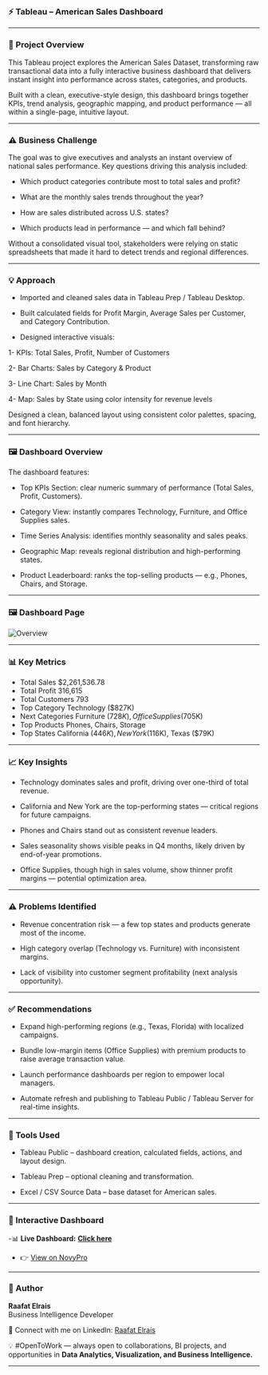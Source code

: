 ### ⚡ Tableau – American Sales Dashboard

---

### 📘 Project Overview

This Tableau project explores the American Sales Dataset, transforming raw transactional data into a fully interactive business dashboard that delivers instant insight into performance across states, categories, and products.

Built with a clean, executive-style design, this dashboard brings together KPIs, trend analysis, geographic mapping, and product performance — all within a single-page, intuitive layout.

---

### ⚠️ Business Challenge

The goal was to give executives and analysts an instant overview of national sales performance.
Key questions driving this analysis included:

- Which product categories contribute most to total sales and profit?

- What are the monthly sales trends throughout the year?

- How are sales distributed across U.S. states?

- Which products lead in performance — and which fall behind?

Without a consolidated visual tool, stakeholders were relying on static spreadsheets that made it hard to detect trends and regional differences.

---

### 💡 Approach

- Imported and cleaned sales data in Tableau Prep / Tableau Desktop.

- Built calculated fields for Profit Margin, Average Sales per Customer, and Category Contribution.

- Designed interactive visuals:

1- KPIs: Total Sales, Profit, Number of Customers

2- Bar Charts: Sales by Category & Product

3- Line Chart: Sales by Month

4- Map: Sales by State using color intensity for revenue levels


Designed a clean, balanced layout using consistent color palettes, spacing, and font hierarchy.

---

### 🖼️ Dashboard Overview

The dashboard features:

- Top KPIs Section: clear numeric summary of performance (Total Sales, Profit, Customers).

- Category View: instantly compares Technology, Furniture, and Office Supplies sales.

- Time Series Analysis: identifies monthly seasonality and sales peaks.

- Geographic Map: reveals regional distribution and high-performing states.

- Product Leaderboard: ranks the top-selling products — e.g., Phones, Chairs, and Storage.

---

### 🖼️ Dashboard Page
![Overview]((/Image/Sales_Dashboard.png)
)

---

### 📊 Key Metrics

- Total Sales	$2,261,536.78
- Total Profit	316,615
- Total Customers	793
- Top Category	Technology ($827K)
- Next Categories	Furniture ($728K), Office Supplies ($705K)
- Top Products	Phones, Chairs, Storage
- Top States	California ($446K), New York ($116K), Texas ($79K)

---

### 📈 Key Insights

- Technology dominates sales and profit, driving over one-third of total revenue.

- California and New York are the top-performing states — critical regions for future campaigns.

- Phones and Chairs stand out as consistent revenue leaders.

- Sales seasonality shows visible peaks in Q4 months, likely driven by end-of-year promotions.

- Office Supplies, though high in sales volume, show thinner profit margins — potential optimization area.

---

### ⚠️ Problems Identified

- Revenue concentration risk — a few top states and products generate most of the income.

- High category overlap (Technology vs. Furniture) with inconsistent margins.

- Lack of visibility into customer segment profitability (next analysis opportunity).

---

### ✅ Recommendations

- Expand high-performing regions (e.g., Texas, Florida) with localized campaigns.

- Bundle low-margin items (Office Supplies) with premium products to raise average transaction value.

- Launch performance dashboards per region to empower local managers.

- Automate refresh and publishing to Tableau Public / Tableau Server for real-time insights.

---

### 🧰 Tools Used

- Tableau Public – dashboard creation, calculated fields, actions, and layout design.

- Tableau Prep – optional cleaning and transformation.

- Excel / CSV Source Data – base dataset for American sales.

---

### 🔗 Interactive Dashboard

-📊 **Live Dashboard:** [**Click here**](https://public.tableau.com/views/TableauITIProject_17596022079610/Dashboard1?:language=en-US&publish=yes&:sid=&:redirect=auth&:display_count=n&:origin=viz_share_link) 
- 👉 [View on NovyPro](https://project.novypro.com/3tks8M)

--- 

### 👤 Author
**Raafat Elrais**  
Business Intelligence Developer  

👤 Connect with me on LinkedIn: [Raafat Elrais](https://www.linkedin.com/in/raafat-elrais/)  

💡 #OpenToWork — always open to collaborations, BI projects, and opportunities in **Data Analytics, Visualization, and Business Intelligence.**

---
